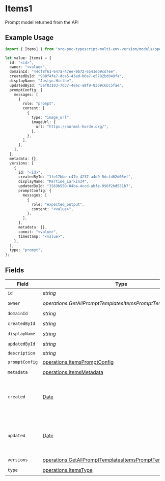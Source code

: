 # Items1

Prompt model returned from the API

## Example Usage

```typescript
import { Items1 } from "orq-poc-typescript-multi-env-version/models/operations";

let value: Items1 = {
  id: "<id>",
  owner: "<value>",
  domainId: "44cf8f61-647a-47ee-9b72-6b41eb9cd7ee",
  createdById: "988f4fe7-dca5-43ad-b0a7-e5782bd040fa",
  displayName: "Justyn.Hirthe",
  updatedById: "5ef03103-7d37-4eac-a8f9-0369c6bc5fae",
  promptConfig: {
    messages: [
      {
        role: "prompt",
        content: [
          {
            type: "image_url",
            imageUrl: {
              url: "https://normal-horde.org/",
            },
          },
        ],
      },
    ],
  },
  metadata: {},
  versions: [
    {
      id: "<id>",
      createdById: "1fe17bbe-c47b-4237-a4d9-5dcfd62d05ef",
      displayName: "Martine_Larkin34",
      updatedById: "3569b550-04ba-4ccd-abfe-990f2bd531b7",
      promptConfig: {
        messages: [
          {
            role: "expected_output",
            content: "<value>",
          },
        ],
      },
      metadata: {},
      commit: "<value>",
      timestamp: "<value>",
    },
  ],
  type: "prompt",
};
```

## Fields

| Field                                                                                                                                          | Type                                                                                                                                           | Required                                                                                                                                       | Description                                                                                                                                    |
| ---------------------------------------------------------------------------------------------------------------------------------------------- | ---------------------------------------------------------------------------------------------------------------------------------------------- | ---------------------------------------------------------------------------------------------------------------------------------------------- | ---------------------------------------------------------------------------------------------------------------------------------------------- |
| `id`                                                                                                                                           | *string*                                                                                                                                       | :heavy_check_mark:                                                                                                                             | N/A                                                                                                                                            |
| `owner`                                                                                                                                        | *operations.GetAllPromptTemplatesItemsPromptTemplatesOwner*                                                                                    | :heavy_check_mark:                                                                                                                             | N/A                                                                                                                                            |
| `domainId`                                                                                                                                     | *string*                                                                                                                                       | :heavy_check_mark:                                                                                                                             | N/A                                                                                                                                            |
| `createdById`                                                                                                                                  | *string*                                                                                                                                       | :heavy_check_mark:                                                                                                                             | N/A                                                                                                                                            |
| `displayName`                                                                                                                                  | *string*                                                                                                                                       | :heavy_check_mark:                                                                                                                             | N/A                                                                                                                                            |
| `updatedById`                                                                                                                                  | *string*                                                                                                                                       | :heavy_check_mark:                                                                                                                             | N/A                                                                                                                                            |
| `description`                                                                                                                                  | *string*                                                                                                                                       | :heavy_minus_sign:                                                                                                                             | N/A                                                                                                                                            |
| `promptConfig`                                                                                                                                 | [operations.ItemsPromptConfig](../../models/operations/itemspromptconfig.md)                                                                   | :heavy_check_mark:                                                                                                                             | N/A                                                                                                                                            |
| `metadata`                                                                                                                                     | [operations.ItemsMetadata](../../models/operations/itemsmetadata.md)                                                                           | :heavy_check_mark:                                                                                                                             | N/A                                                                                                                                            |
| `created`                                                                                                                                      | [Date](https://developer.mozilla.org/en-US/docs/Web/JavaScript/Reference/Global_Objects/Date)                                                  | :heavy_minus_sign:                                                                                                                             | The date and time the resource was created                                                                                                     |
| `updated`                                                                                                                                      | [Date](https://developer.mozilla.org/en-US/docs/Web/JavaScript/Reference/Global_Objects/Date)                                                  | :heavy_minus_sign:                                                                                                                             | The date and time the resource was last updated                                                                                                |
| `versions`                                                                                                                                     | [operations.GetAllPromptTemplatesItemsPromptTemplatesVersions](../../models/operations/getallprompttemplatesitemsprompttemplatesversions.md)[] | :heavy_check_mark:                                                                                                                             | N/A                                                                                                                                            |
| `type`                                                                                                                                         | [operations.ItemsType](../../models/operations/itemstype.md)                                                                                   | :heavy_check_mark:                                                                                                                             | N/A                                                                                                                                            |
